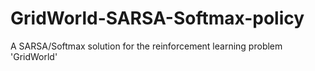 # GridWorld-SARSA-Softmax-policy
A SARSA/Softmax solution for the reinforcement learning problem 'GridWorld'
